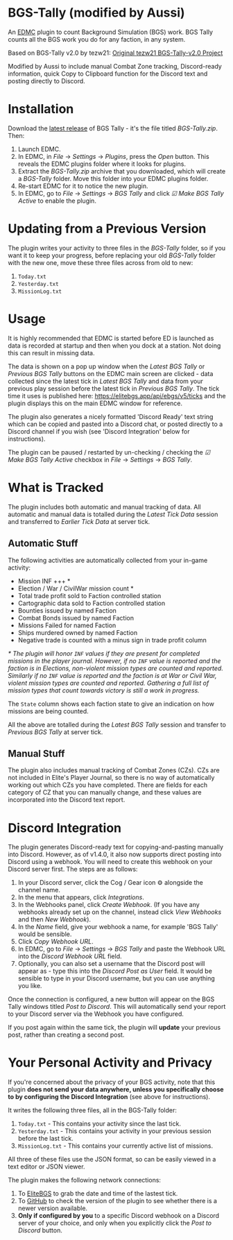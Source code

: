 # BGS-Tally (modified by Aussi)

An [EDMC](https://github.com/EDCD/EDMarketConnector) plugin to count Background Simulation (BGS) work. BGS Tally counts all the BGS work you do for any faction, in any system.

Based on BGS-Tally v2.0 by tezw21: [Original tezw21 BGS-Tally-v2.0 Project](https://github.com/tezw21/BGS-Tally-v2.0)

Modified by Aussi to include manual Combat Zone tracking, Discord-ready information, quick Copy to Clipboard function for the Discord text and posting directly to Discord.


# Installation

Download the [latest release](https://github.com/aussig/BGS-Tally/releases/) of BGS Tally - it's the file titled _BGS-Tally.zip_. Then:

 1. Launch EDMC.
 2. In EDMC, in _File_ &rarr; _Settings_ &rarr; _Plugins_, press the _Open_ button. This reveals the EDMC plugins folder where it looks for plugins.
 3. Extract the _BGS-Tally.zip_ archive that you downloaded, which will create a _BGS-Tally_ folder. Move this folder into your EDMC plugins folder.
 4. Re-start EDMC for it to notice the new plugin.
 5. In EDMC, go to _File_ &rarr; _Settings_ &rarr; _BGS Tally_ and click _&#9745; Make BGS Tally Active_ to enable the plugin.


# Updating from a Previous Version

The plugin writes your activity to three files in the _BGS-Tally_ folder, so if you want it to keep your progress, before replacing your old _BGS-Tally_ folder with the new one,  move these three files across from old to new:

1. `Today.txt`
2. `Yesterday.txt`
3. `MissionLog.txt`


# Usage

It is highly recommended that EDMC is started before ED is launched as data is recorded at startup and then when you dock at a station. Not doing this can result in missing data.

The data is shown on a pop up window when the _Latest BGS Tally_ or _Previous BGS Tally_ buttons on the EDMC main screen are clicked - data collected since the latest tick in _Latest BGS Tally_ and data from your previous play session before the latest tick in _Previous BGS Tally_. The tick time it uses is published here: https://elitebgs.app/api/ebgs/v5/ticks and the plugin displays this on the main EDMC window for reference.

The plugin also generates a nicely formatted 'Discord Ready' text string which can be copied and pasted into a Discord chat, or posted directly to a Discord channel if you wish (see 'Discord Integration' below for instructions).

The plugin can be paused / restarted by un-checking / checking the _&#9745; Make BGS Tally Active_ checkbox in _File_ &rarr; _Settings_ &rarr; _BGS Tally_.


# What is Tracked

The plugin includes both automatic and manual tracking of data. All automatic and manual data is totalled during the _Latest Tick Data_ session and transferred to _Earlier Tick Data_ at server tick.

## Automatic Stuff

The following activities are automatically collected from your in-game activity:

- Mission INF +++ *
- Election / War / CivilWar mission count *
- Total trade profit sold to Faction controlled station
- Cartographic data sold to Faction controlled station
- Bounties issued by named Faction
- Combat Bonds issued by named Faction
- Missions Failed for named Faction
- Ships murdered owned by named Faction
- Negative trade is counted with a minus sign in trade profit column

_* The plugin will honor `INF` values if they are present for completed missions in the player journal. However, if no `INF` value is reported and the faction is in Elections, non-violent mission types are counted and reported. Similarly if no `INF` value is reported and the faction is at War or Civil War, violent mission types are counted and reported. Gathering a full list of mission types that count towards victory is still a work in progress._

The `State` column shows each faction state to give an indication on how missions are being counted.

All the above are totalled during the _Latest BGS Tally_ session and transfer to _Previous BGS Tally_ at server tick.

## Manual Stuff

The plugin also includes manual tracking of Combat Zones (CZs).  CZs are not included in Elite's Player Journal, so there is no way of automatically working out which CZs you have completed. There are fields for each category of CZ that you can manually change, and these values are incorporated into the Discord text report.


# Discord Integration

The plugin generates Discord-ready text for copying-and-pasting manually into Discord. However, as of v1.4.0, it also now supports direct posting into Discord using a webhook. You will need to create this webhook on your Discord server first. The steps are as follows:

1. In your Discord server, click the Cog / Gear icon &#9881; alongside the channel name.
2. In the menu that appears, click _Integrations_.
3. In the Webhooks panel, click _Create Webhook_.  (If you have any webhooks already set up on the channel, instead click _View Webhooks_ and then _New Webhook_).
4. In the _Name_ field, give your webhook a name, for example 'BGS Tally' would be sensible.
5. Click _Copy Webhook URL_.
6. In EDMC, go to _File_ &rarr; _Settings_ &rarr; _BGS Tally_ and paste the Webhook URL into the _Discord Webhook URL_ field.
7. Optionally, you can also set a username that the Discord post will appear as - type this into the _Discord Post as User_ field. It would be sensible to type in your Discord username, but you can use anything you like.

Once the connection is configured, a new button will appear on the BGS Tally windows titled _Post to Discord_. This will automatically send your report to your Discord server via the Webhook you have configured.

If you post again within the same tick, the plugin will **update** your previous post, rather than creating a second post.


# Your Personal Activity and Privacy

If you're concerned about the privacy of your BGS activity, note that this plugin **does not send your data anywhere, unless you specifically choose to by configuring the Discord Integration** (see above for instructions).

It writes the following three files, all in the BGS-Tally folder:

1. `Today.txt` - This contains your activity since the last tick.
2. `Yesterday.txt` - This contains your activity in your previous session before the last tick.
3. `MissionLog.txt` - This contains your currently active list of missions.

All three of these files use the JSON format, so can be easily viewed in a text editor or JSON viewer.

The plugin makes the following network connections:

1. To [EliteBGS](https://elitebgs.app/api/ebgs/v5/ticks) to grab the date and time of the lastest tick.
2. To [GitHub](https://api.github.com/repos/aussig/BGS-Tally/releases/latest) to check the version of the plugin to see whether there is a newer version available.
3. **Only if configured by you** to a specific Discord webhook on a Discord server of your choice, and only when you explicitly click the _Post to Discord_ button.
